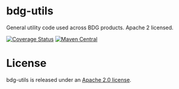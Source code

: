 bdg-utils
=========

General utility code used across BDG products. Apache 2 licensed.

[![Coverage Status](https://coveralls.io/repos/github/bigdatagenomics/utils/badge.svg?branch=master)](https://coveralls.io/github/bigdatagenomics/utils?branch=master)
[![Maven Central](https://img.shields.io/maven-central/v/org.bdgenomics.utils/utils-parent-spark2_2.11.svg?maxAge=600)](http://search.maven.org/#search%7Cga%7C1%7Corg.bdgenomics.utils)

# License

bdg-utils is released under an [Apache 2.0 license](LICENSE.txt).

